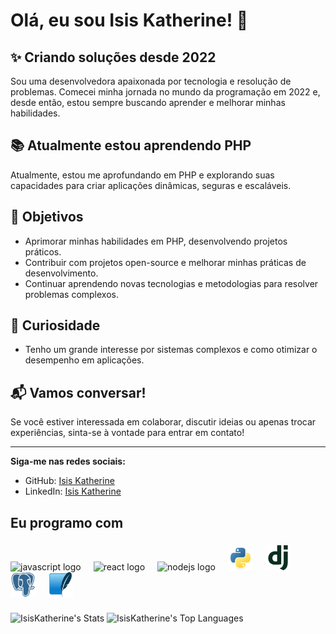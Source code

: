 # Olá, eu sou Isis Katherine! 👋

## ✨ Criando soluções desde 2022
Sou uma desenvolvedora apaixonada por tecnologia e resolução de problemas. Comecei minha jornada no mundo da programação em 2022 e, desde então, estou sempre buscando aprender e melhorar minhas habilidades.

## 📚 Atualmente estou aprendendo PHP
Atualmente, estou me aprofundando em PHP e explorando suas capacidades para criar aplicações dinâmicas, seguras e escaláveis.

## 🎯 Objetivos
- Aprimorar minhas habilidades em PHP, desenvolvendo projetos práticos.
- Contribuir com projetos open-source e melhorar minhas práticas de desenvolvimento.
- Continuar aprendendo novas tecnologias e metodologias para resolver problemas complexos.

## 🎲 Curiosidade
- Tenho um grande interesse por sistemas complexos e como otimizar o desempenho em aplicações.

## 📬 Vamos conversar!
Se você estiver interessada em colaborar, discutir ideias ou apenas trocar experiências, sinta-se à vontade para entrar em contato!

---

**Siga-me nas redes sociais:**
- GitHub: [Isis Katherine](https://github.com/IsisKatherine)
- LinkedIn: [Isis Katherine](https://www.linkedin.com/in/isis-katherine/)

###

<h2 align="left">Eu programo com</h2>

###

<div align="left">
  <img src="https://cdn.jsdelivr.net/gh/devicons/devicon/icons/javascript/javascript-original.svg" height="40" alt="javascript logo"  />
  <img width="12" />
  <img src="https://cdn.jsdelivr.net/gh/devicons/devicon/icons/react/react-original.svg" height="40" alt="react logo"  />
  <img width="12" />
  <img src="https://cdn.jsdelivr.net/gh/devicons/devicon/icons/nodejs/nodejs-original.svg" height="40" alt="nodejs logo"  />
  <img width="12" />
  <img src="https://raw.githubusercontent.com/devicons/devicon/ca28c779441053191ff11710fe24a9e6c23690d6/icons/python/python-original.svg" height="40" alt="python logo"  />
  <img width="12" />
  <img src="https://raw.githubusercontent.com/devicons/devicon/ca28c779441053191ff11710fe24a9e6c23690d6/icons/django/django-plain.svg" height="40" alt="django logo"  />
  <img width="12" />
  <img src="https://raw.githubusercontent.com/devicons/devicon/ca28c779441053191ff11710fe24a9e6c23690d6/icons/postgresql/postgresql-plain.svg" height="40" alt="postgreesql logo"  />
  <img width="12" />
  <img src="https://raw.githubusercontent.com/devicons/devicon/ca28c779441053191ff11710fe24a9e6c23690d6/icons/sqlite/sqlite-original.svg" height="40" alt="sqllite logo"  />
  <img width="12" />
</div>

###

![IsisKatherine's Stats](https://github-readme-stats.vercel.app/api?username=IsisKatherine&theme=onedark&show_icons=true&hide_border=true&count_private=true)
![IsisKatherine's Top Languages](https://github-readme-stats.vercel.app/api/top-langs/?username=IsisKatherine&theme=onedark&show_icons=true&hide_border=true&layout=compact)

###
